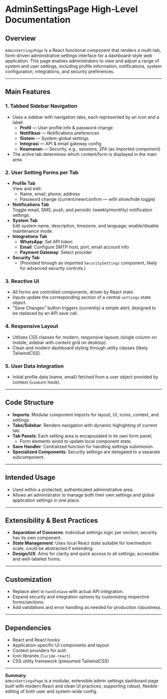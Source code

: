 # AdminSettingsPage High-Level Documentation

## Overview

`AdminSettingsPage` is a React functional component that renders a multi-tab, form-driven administrative settings interface for a dashboard-style web application. This page enables administrators to view and adjust a range of system and user settings, including profile information, notifications, system configuration, integrations, and security preferences.

---

## Main Features

### 1. **Tabbed Sidebar Navigation**

- Uses a sidebar with navigation tabs, each represented by an icon and a label:
  - **Profil** — User profile info & password change
  - **Notifikasi** — Notifications preferences
  - **Sistem** — System-global settings
  - **Integrasi** — API & email gateway config
  - **Keamanan** — Security, e.g., sessions, 2FA (as imported component)
- The active tab determines which content/form is displayed in the main area.

### 2. **User Setting Forms per Tab**

- **Profile Tab**  
  View and edit:
  - Name, email, phone, address
  - Password change (current/new/confirm — with show/hide toggle)
- **Notifications Tab**  
  Toggle email, SMS, push, and periodic (weekly/monthly) notification settings.
- **System Tab**  
  Edit system name, description, timezone, and language; enable/disable maintenance mode.
- **Integrations Tab**
  - **WhatsApp**: Set API token
  - **Email**: Configure SMTP host, port, email account info
  - **Payment Gateway**: Select provider
- **Security Tab**
  - (Provided through an imported `SecuritySettings` component, likely for advanced security controls.)

### 3. **Reactive UI**

- All forms are controlled components, driven by React state.
- Inputs update the corresponding section of a central `settings` state object.
- "Save Changes" button triggers (currently) a simple alert; designed to be replaced by an API save call.

### 4. **Responsive Layout**

- Utilizes CSS classes for modern, responsive layouts (single column on mobile, sidebar with content grid on desktop).
- Clean and modern dashboard styling through utility classes (likely TailwindCSS).

### 5. **User Data Integration**

- Initial profile data (name, email) fetched from a user object provided by context (`useAuth` hook).

---

## Code Structure

- **Imports**: Modular component imports for layout, UI, icons, context, and settings.
- **Tabs/Sidebar**: Renders navigation with dynamic highighting of current tab.
- **Tab Panels**: Each setting area is encapsulated in its own form panel.
  - Form elements wired to update local component state.
- **Save Handler**: Centralized function for handling settings submission.
- **Specialized Components**: Security settings are delegated to a separate subcomponent.

---

## Intended Usage

- Used within a protected, authenticated administrative area.
- Allows an administrator to manage both their own settings and global application settings in one place.

---

## Extensibility & Best Practices

- **Separation of Concerns**: Individual settings logic per section; security has its own component.
- **State Management**: Uses local React state suitable for low/medium scale, could be abstracted if extending.
- **Design/UX**: Aims for clarity and quick access to all settings; accessible and well-labeled forms.

---

## Customization

- Replace alert in `handleSave` with actual API integration.
- Expand security and integration options by customizing respective forms/sections.
- Add validations and error handling as needed for production robustness.

---

## Dependencies

- React and React hooks
- Application-specific UI components and layout
- Context providers for auth
- Icon libraries (`lucide-react`)
- CSS utility framework (presumed TailwindCSS)

---

**Summary**:  
`AdminSettingsPage` is a modular, extensible admin settings dashboard page built with modern React and clean UI practices, supporting robust, flexible editing of both user and system-wide config.
